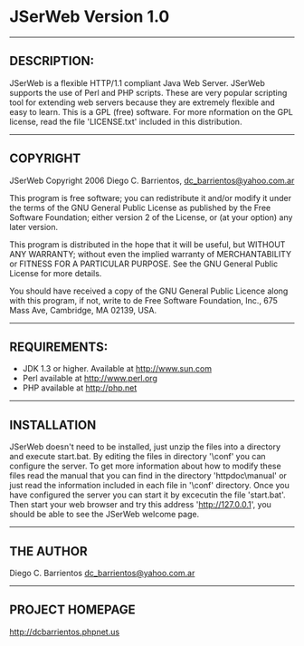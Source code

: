 JSerWeb
Version 1.0 
===========



------------------------------------
DESCRIPTION:
------------------------------------
JSerWeb is a flexible HTTP/1.1 compliant Java Web Server. JSerWeb supports
the use of Perl and PHP scripts. These are very popular scripting tool for
extending web servers because they are extremely flexible and easy to learn.
This is a GPL (free) software. For more nformation on the GPL license, 
read the file 'LICENSE.txt' included in this distribution.
 


--------------------------------------
COPYRIGHT
--------------------------------------
JSerWeb Copyright 2006 Diego C. Barrientos, dc_barrientos@yahoo.com.ar

This program is free software; you can redistribute it and/or modify it 
under the terms of the GNU General Public License as published by the Free 
Software Foundation; either version 2 of the License, or (at your option) 
any later version.

This program is distributed in the hope that it will be useful, but WITHOUT 
ANY WARRANTY; without even the implied warranty of MERCHANTABILITY or 
FITNESS FOR A PARTICULAR PURPOSE. See the GNU General Public License for more 
details.

You should have received a copy of the GNU General Public Licence along with 
this program, if not, write to de Free Software Foundation, Inc., 675 Mass 
Ave, Cambridge, MA 02139, USA.



------------------------------------
REQUIREMENTS:
------------------------------------
* JDK 1.3 or higher. Available at http://www.sun.com
* Perl available at http://www.perl.org
* PHP available at http://php.net



------------------------------------
INSTALLATION
------------------------------------
JSerWeb doesn't need to be installed, just unzip the files into a directory
and execute start.bat. By editing the files in directory '\conf' you can
configure the server. To get more information about how to modify these files
read the manual that you can find in the directory 'httpdoc\manual' or just
read the information included in each file in '\conf' directory.
Once you have configured the server you can start it by excecutin the file
'start.bat'. Then start your web browser and try this address 'http://127.0.0.1',
you should be able to see the JSerWeb welcome page.



------------------------------------
THE AUTHOR
------------------------------------
Diego C. Barrientos
dc_barrientos@yahoo.com.ar



------------------------------------
PROJECT HOMEPAGE
------------------------------------
http://dcbarrientos.phpnet.us
